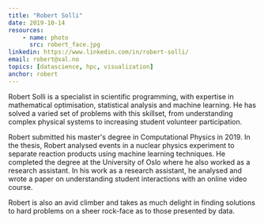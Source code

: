 ```yaml
---
title: "Robert Solli"
date: 2019-10-14
resources:
    - name: photo
      src: robert_face.jpg
linkedin: https://www.linkedin.com/in/robert-solli/
email: robert@xal.no
topics: [datascience, hpc, visualization]
anchor: robert
---
```


Robert Solli is a specialist in scientific programming, with expertise in
mathematical optimisation, statistical analysis and machine learning. He has
solved a varied set of problems with this skillset, from understanding complex
physical systems to increasing student volunteer participation.

<!--more-->

Robert submitted his master's degree in Computational Physics in 2019. In the
thesis, Robert analysed events in a nuclear physics experiment to separate
reaction products using machine learning techniques. He completed the degree at
the University of Oslo where he also worked as a research assistant.  In his
work as a research assistant, he analysed and wrote a paper on understanding
student interactions with an online video course. 

Robert is also an avid climber and takes as much delight in finding solutions
to hard problems on a sheer rock-face as to those presented by data.
